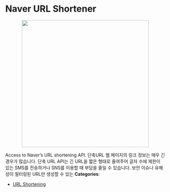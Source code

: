 # Naver URL Shortener

<p align="center">
    <img width="400" src="https://raw.githubusercontent.com/awesome-apis/awesome-apis/apis/naver-url-shortener/logo_256x256.png" />
</p>


Access to Naver’s URL shortening API.  단축URL 웹 페이지의 링크 정보는 매우 긴 경우가 많습니다. 단축 URL API는 긴 URL을 짧은 형태로 줄여주어 글자 수에 제한이 있는 SMS를 전송하거나 SNS를 이용할 때 부담을 줄일 수 있습니다.  보안 이슈나 유해성이 필터링된 URL만 생성할 수 있는
**Categories**:

- [URL Shortening](https://github/awesome-apis/awesome-apis#url-shortening)



